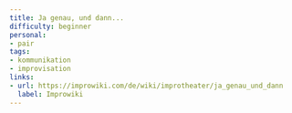 ```yaml
---
title: Ja genau, und dann...
difficulty: beginner
personal: 
- pair
tags:
- kommunikation
- improvisation
links:
- url: https://improwiki.com/de/wiki/improtheater/ja_genau_und_dann
  label: Improwiki
---
```

